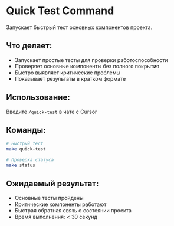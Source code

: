 # Quick Test Command

Запускает быстрый тест основных компонентов проекта.

## Что делает:
- Запускает простые тесты для проверки работоспособности
- Проверяет основные компоненты без полного покрытия
- Быстро выявляет критические проблемы
- Показывает результаты в кратком формате

## Использование:
Введите `/quick-test` в чате с Cursor

## Команды:
```bash
# Быстрый тест
make quick-test

# Проверка статуса
make status
```

## Ожидаемый результат:
- Основные тесты пройдены
- Критические компоненты работают
- Быстрая обратная связь о состоянии проекта
- Время выполнения: < 30 секунд
